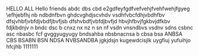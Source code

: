 HELLO ALL 
Hello friends 
abdc dbs cbd
e2gdfeyfgdfvefvehjfvehfwehjfgyeg
\efhjebfhj
nb ndbdnfbvn
ghdcvghdjscvhdv vsdhfvbcfdhjvbdhfbv
dfsjvhbfjvbfdjvbdfjbvfjsb
dfshvbdfjvbfdjbvfjd
hbvjhfbvjfgkbvjdfkbv fdjkbdnjv n
bndc dsc b 
cnxz nx nz
n sn
nf vsdn vnsndbvs
vsdnv sdns 
csbnc asc nbasbc
fcf
gvggyugyugy
bndsahba
nbsbnacnsa
b cbsa bsa ANBSA
CBS BSABN BSN NDSA
NVBSANDBA
jgkjdsjn
kugewdcisjlk 
uygfiuj
yufuihjo
hfcjhb
1111111

